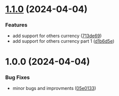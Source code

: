 # [1.1.0](https://github.com/paulpascal/to-words/compare/v1.0.0...v1.1.0) (2024-04-04)


### Features

* add support for others currency  ([713de69](https://github.com/paulpascal/to-words/commit/713de69bd2e76f208d43f40eee8e6e4279e720aa))
* add support for others currency part 1 ([d1b6d5e](https://github.com/paulpascal/to-words/commit/d1b6d5e79d4501d6fc80fa2d7ea2bb8252256a0c))

# 1.0.0 (2024-04-04)


### Bug Fixes

* minor bugs and improvments ([05e0133](https://github.com/paulpascal/to-words/commit/05e0133d5c16ef43214639b8d2efa702fcdbb3bd))
